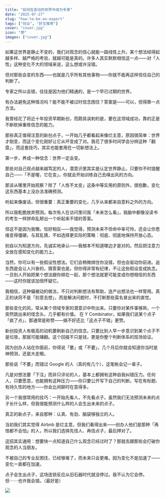 ```yaml
---
title: "如何在变动的世界中成为专家"
date: "2025-07-27"
slug: "how-to-be-an-expert"
tags: ["创业", "好文推荐"]
cover: "cover.jpg"
icon: "😎"
images: ["cover.jpg"]
---
```

如果这世界是静止不变的，我们对观念的信心就能一路线性上升。某个想法经得起越多样、越严格的考验，就越可能是真的。许多人其实默默相信这一点——对「人性」这种变化不大的领域来说，这么想或许没错。



但对那些会变的东西——也就是几乎所有其他事物——你就不能再这样信任自己的判断了。



专家之所以会错，往往是因为他们精通的，是一个早已过期的世界。



有办法避免这种情况吗？能不能不被过时信念困住？答案是——可以，但得靠一点方法。



我曾经花了将近十年投资早期新创，而颇具讽刺的是，要在这领域成功，靠的正是不断砍掉重练信念的能力。



那些真正值得注意的新创点子，一开始几乎都看起来像烂主意，原因很简单：世界才刚变，而这个变化刚好让它从坏变成了对。我花了很多时间学会分辨这种「翻盘」，而这套技巧，其实也能套用在一切新想法上。



第一步，养成一种信念：世界一定会变。



那些对自己观点越来越笃定的人，潜意识里其实是认定世界静止。只要你不时提醒自己——「不是喔，它在变」，你就会开始训练自己去嗅出风的方向。



那该从哪里开始观察？除了「人性不太变」这条中等实用的原则外，很抱歉，变化这东西基本上没办法准确预测。



听起来像废话，但很重要：真正重要的变化，几乎从来都来自意料之外的方向。



所以我乾脆放弃预测。每次有人在访问里问我「未来怎么看」，我脑中都像没读书的考生一样拼命乱掰出一个听起来不错的答案。



但这不是因为我懒。恰好相反——我觉得，预测未来不但命中率可怜，还会让你思维变得僵硬。与其乱猜，不如选择更实际的策略：彻底、彻底地保持开放心态。



别自以为知道方向，先诚实地承认——我根本不知道哪边才是对的。然后把注意力全放在感知变化的能力上。



当然，你可以有一些假设性想法。它们会稍微绑住你没错，但也会驱动你前进。追东西是会让人兴奋的，猜答案也是。但你得非常有纪律，不让这些假设变成执念。
一旦别人开始把某个想法跟你绑在一起，那个想法就更可能变成你想相信的东西——这时你就该加倍怀疑它。



我相信，这种偏被动的做法，不只对判断想法有帮助，连产出想法也一样管用。真正的诀窍不是「刻意去想」，而是解决问题时，不打断那些莫名冒出来的直觉。



那些变化的风，常从某个领域专家的潜意识中吹出来。只要你对某件事够熟，一个突然跳出来的怪念头，几乎都有价值。
在 Y Combinator，如果我们说某个点子「疯了点」，那通常是称赞——搞不好还比「这点子不错」更赞。



新创投资人有极高的动机要刷新自己的信念。只要比别人早一步意识到某个点子不是垃圾，那就可能赚翻。这个回报不只是钱，更是你整个判断体系的现场验证。



因为创办人站在你面前，你得说「要」或「不要」，几个月后你就会知道你当时是神预测，还是大走眼。



那些说「不要」而错过 Google 的人（真的有几个），这笔帐会记一辈子。



凡是对想法要「下注」而非只评论的人，基本上都拥有这种自我纠错压力。任何人，只要愿意，也能拥有这种压力——你只要公开写下自己的判断。写在有标题、有持久性的地方——你会比闲聊时在意得多。



另一个我很常用的技巧：一开始先看人，不先看点子。虽然我们无法预测未来的点子长什么样，但我很能预测什么样的人会生出未来的点子。



真正的新点子，来自那种：认真、有劲、脑袋够独立的人。



当初我们其实觉得 Airbnb 是烂主意，但我们看得出来——创办人他们是那种「再怪都不会怕」的人，所以我们选择先信人、再信点子，最后押对了。



这招其实通用：想要快一点知道自己什么观念已经过时了？那就去跟那些会打破你观念的人当朋友。



不被自己的专业反困住，已经够难了，而未来只会更难。因为变化不是加速了——变化一直都在加速。



点子会生出点子，这场连锁反应从旧石器时代就没停过。我不认为它会停。
但⋯⋯也许我会错。（最好是）




![](https://prod-files-secure.s3.us-west-2.amazonaws.com/112d0858-5090-4d34-a606-b75eb8d65fd2/46476355-9cf3-4e99-9b7a-3531bc426380/1000202064.png?X-Amz-Algorithm=AWS4-HMAC-SHA256&X-Amz-Content-Sha256=UNSIGNED-PAYLOAD&X-Amz-Credential=ASIAZI2LB466Y2ZLQNHQ%2F20251025%2Fus-west-2%2Fs3%2Faws4_request&X-Amz-Date=20251025T204426Z&X-Amz-Expires=3600&X-Amz-Security-Token=IQoJb3JpZ2luX2VjEML%2F%2F%2F%2F%2F%2F%2F%2F%2F%2FwEaCXVzLXdlc3QtMiJHMEUCIEAXntlVzDlGVmD5FuBZ2p7rYbOOO10%2FsU51ZEEpmtGyAiEA2OVwXwfm3sboxAq%2Fxf1de0JhuxSCGDYFTeTFjnXvGy0q%2FwMIexAAGgw2Mzc0MjMxODM4MDUiDM0TkcWDxe5mX1IOmSrcA5GJl5fMJOcKYHCOqxXVvn3T5QwroCsSqvEPPTbSBgfOy8Wh9%2Be6Ek0OyqgdjISccNLPEklDD%2BgB7iwQvvyviMGpl0d9c5f0WFf7wUXbWhxfB0Ih0UnAqNO92M2ry7alaEIDq%2BrsmnLAbeZ6es3xnNUMkJcmbpg7yt8TxQvmp8VQPetFVVzGS2K5wyX55aGchzdmZwQK9VQ6tqZWEim7xm%2BhOEqaU%2BRNGbdUnTHRC27X9GCeZemy2EAGT%2FXJ9XEVqBCxec9VpeDTX47%2FU9nKxjdZZtyS0y075EmHBYNe3F2i8mIFuqh8NARQ97mY%2FdNBw%2Ba%2FHqwhAS6frYKedmNEVW37D24XXfRGCPYI0XfUonXNJaPUbSYGHfqIWgcGCmALUJ2cw%2BZ1EdP9H%2BNwqqr0kWWI6NyVyjoPDzmeWrRI3j5ftiEUfOr8dbHnayB0MPuPtI8qA7MA2JvvSiOtN%2FLfX74kT0Z18Ruz%2F9oQS0OT3iweqHfsf6DHyJGN%2BN%2FxnfvkO%2BcAHfLRagcZvhZZG6MBEFGF44LZVVtd%2BId7jGi8B0IlbDn35bHdY0eRmaw4qAJMt%2FZRV%2FhUVe5Rj%2BjHoPfW4JmUgy1WY6V8nVb52ORStBMXc2%2FDH3IWSMGCXMZ2MNmY9McGOqUBGp3hsNKVJxBZfj86joHB8HCRcbCEZeNh7oOKJn5a5u8xO9OY3HN%2F20NQfjPb%2Frrl9xQuzETw9uGSyRiNl%2B7NAu9%2FvdfZRJ5%2F1THhTN4lCPYcP4knIa3oD2IMOsSxnQuf4w0qeSAv4ivkiUyWyi8Seg3EA1Pl4nTYuil3ml6BsV%2BfwvWzfu67vSxvoqghtQ6%2BIRcOS6fp6hZq8ZPW0yMlSwgr%2F6LB&X-Amz-Signature=f8707c00b4d18e529871010d1e057dd6f1d36ac0e67160770e5a3e3e4d081637&X-Amz-SignedHeaders=host&x-amz-checksum-mode=ENABLED&x-id=GetObject)

